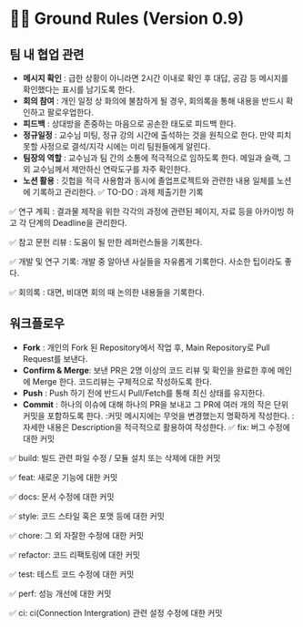 # 👩‍💻 Ground Rules (Version 0.9)
## 팀 내 협업 관련
- **메시지 확인** : 급한 상황이 아니라면 2시간 이내로 확인 후 대답, 공감 등 메시지를 확인했다는 표시를 남기도록 한다.
- **회의 참여** : 개인 일정 상 화의에 불참하게 될 경우, 회의록을 통해 내용을 반드시 확인하고 팔로우업한다.
- **피드백** : 상대방을 존중하는 마음으로 공손한 태도로 피드백 한다.
- **정규일정** : 교수님 미팅, 정규 강의 시간에 출석하는 것을 원칙으로 한다. 만약 피치 못할 사정으로 결석/지각 시에는 미리 팀원들에게 알린다.
- **팀장의 역할** : 교수님과 팀 간의 소통에 적극적으로 임하도록 한다. 메일과 슬랙, 그 외 교수님께서 제안하신 연락도구를 자주 확인한다.
- **노션 활용** : 깃헙을 적극 사용함과 동시에 졸업프로젝트와 관련한 내용 일체를 노션에 기록하고 관리한다.
✅ TO-DO : 과제 제출기한 기록

✅ 연구 계획 : 결과물 제작을 위한 각각의 과정에 관련된 페이지, 자료 등을 아카이빙 하고 각 단계의 Deadline을 관리한다.

✅ 참고 문헌 리뷰 : 도움이 될 만한 레퍼런스들을 기록한다.

✅ 개발 및 연구 기록: 개발 중 알아낸 사실들을 자유롭게 기록한다. 사소한 팁이라도 좋다.

✅ 회의록 : 대면, 비대면 회의 때 논의한 내용들을 기록한다.

## 워크플로우
- **Fork** : 개인의 Fork 된 Repository에서 작업 후, Main Repository로 Pull Request를 보낸다.
- **Confirm & Merge**: 보낸 PR은 2명 이상의 코드 리뷰 및 확인을 완료한 후에 메인에 Merge 한다. 코드리뷰는 구체적으로 작성하도록 한다.
- **Push** : Push 하기 전에 반드시 Pull/Fetch를 통해 최신 상태를 유지한다.
- **Commit** : 하나의 이슈에 대해 하나의 PR을 보내고 그 PR에 여러 개의 작은 단위 커밋을 포함하도록 한다.
:커밋 메시지에는 무엇을 변경했는지 명확하게 작성한다.
:자세한 내용은 Description을 적극적으로 활용하여 작성한다.
✅ fix: 버그 수정에 대한 커밋

✅ build: 빌드 관련 파일 수정 / 모듈 설치 또는 삭제에 대한 커밋

✅ feat: 새로운 기능에 대한 커밋

✅ docs: 문서 수정에 대한 커밋

✅ style: 코드 스타일 혹은 포맷 등에 대한 커밋

✅ chore: 그 외 자잘한 수정에 대한 커밋 

✅ refactor: 코드 리팩토링에 대한 커밋

✅ test: 테스트 코드 수정에 대한 커밋

✅ perf: 성능 개선에 대한 커밋 

✅ ci: ci(Connection Intergration) 관련 설정 수정에 대한 커밋 
